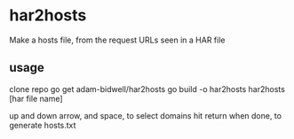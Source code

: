 # har2hosts
Make a hosts file, from the request URLs seen in a HAR file

## usage

clone repo
go get adam-bidwell/har2hosts
go build -o har2hosts
har2hosts [har file name]

up and down arrow, and space, to select domains
hit return when done, to generate hosts.txt

